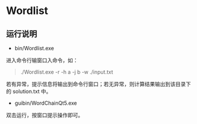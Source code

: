 # Wordlist

## 运行说明

- bin/Wordlist.exe

进入命令行输窗口入命令，如：
> ./Wordlist.exe -r -h a -j b -w ./input.txt

若有异常，提示信息将输出到命令行窗口；若无异常，则计算结果输出到该目录下的 solution.txt 中。

- guibin/WordChainQt5.exe

双击运行，按窗口提示操作即可。